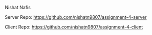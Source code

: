Nishat Nafis

Server Repo: https://github.com/nishatn9807/assignment-4-server

Client Repo: https://github.com/nishatn9807/assignment-4-client